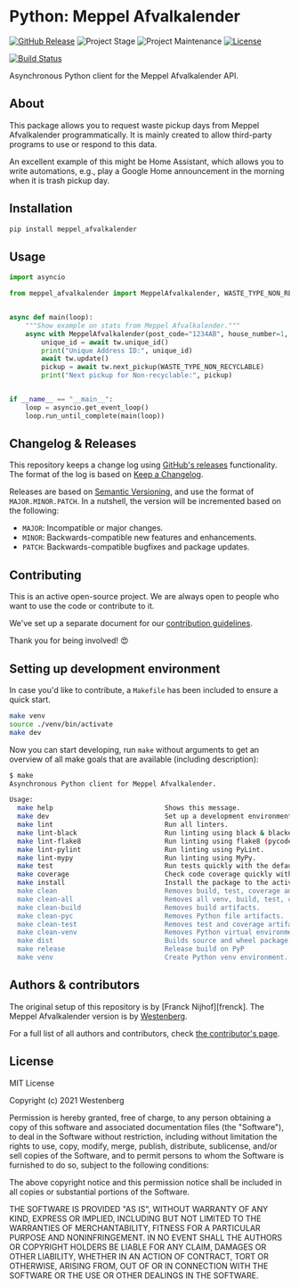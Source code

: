 # Python: Meppel Afvalkalender

[![GitHub Release][releases-shield]][releases]
![Project Stage][project-stage-shield]
![Project Maintenance][maintenance-shield]
[![License][license-shield]](LICENSE.md)

[![Build Status][build-shield]][build]

Asynchronous Python client for the Meppel Afvalkalender API.

## About

This package allows you to request waste pickup days from Meppel Afvalkalender
programmatically. It is mainly created to allow third-party programs to use
or respond to this data.

An excellent example of this might be Home Assistant, which allows you to write
automations, e.g., play a Google Home announcement in the morning when it is
trash pickup day.

## Installation

```bash
pip install meppel_afvalkalender
```

## Usage

```python
import asyncio

from meppel_afvalkalender import MeppelAfvalkalender, WASTE_TYPE_NON_RECYCLABLE


async def main(loop):
    """Show example on stats from Meppel Afvalkalender."""
    async with MeppelAfvalkalender(post_code="1234AB", house_number=1, loop=loop) as tw:
        unique_id = await tw.unique_id()
        print("Unique Address ID:", unique_id)
        await tw.update()
        pickup = await tw.next_pickup(WASTE_TYPE_NON_RECYCLABLE)
        print("Next pickup for Non-recyclable:", pickup)


if __name__ == "__main__":
    loop = asyncio.get_event_loop()
    loop.run_until_complete(main(loop))
```

## Changelog & Releases

This repository keeps a change log using [GitHub's releases][releases]
functionality. The format of the log is based on
[Keep a Changelog][keepchangelog].

Releases are based on [Semantic Versioning][semver], and use the format
of ``MAJOR.MINOR.PATCH``. In a nutshell, the version will be incremented
based on the following:

- ``MAJOR``: Incompatible or major changes.
- ``MINOR``: Backwards-compatible new features and enhancements.
- ``PATCH``: Backwards-compatible bugfixes and package updates.

## Contributing

This is an active open-source project. We are always open to people who want to
use the code or contribute to it.

We've set up a separate document for our
[contribution guidelines](CONTRIBUTING.md).

Thank you for being involved! :heart_eyes:

## Setting up development environment

In case you'd like to contribute, a `Makefile` has been included to ensure a
quick start.

```bash
make venv
source ./venv/bin/activate
make dev
```

Now you can start developing, run `make` without arguments to get an overview
of all make goals that are available (including description):

```bash
$ make
Asynchronous Python client for Meppel Afvalkalender.

Usage:
  make help                            Shows this message.
  make dev                             Set up a development environment.
  make lint                            Run all linters.
  make lint-black                      Run linting using black & blacken-docs.
  make lint-flake8                     Run linting using flake8 (pycodestyle/pydocstyle).
  make lint-pylint                     Run linting using PyLint.
  make lint-mypy                       Run linting using MyPy.
  make test                            Run tests quickly with the default Python.
  make coverage                        Check code coverage quickly with the default Python.
  make install                         Install the package to the active Python's site-packages.
  make clean                           Removes build, test, coverage and Python artifacts.
  make clean-all                       Removes all venv, build, test, coverage and Python artifacts.
  make clean-build                     Removes build artifacts.
  make clean-pyc                       Removes Python file artifacts.
  make clean-test                      Removes test and coverage artifacts.
  make clean-venv                      Removes Python virtual environment artifacts.
  make dist                            Builds source and wheel package.
  make release                         Release build on PyP
  make venv                            Create Python venv environment.
```

## Authors & contributors

The original setup of this repository is by [Franck Nijhof][frenck].
The Meppel Afvalkalender version is by [Westenberg][westenberg].

For a full list of all authors and contributors,
check [the contributor's page][contributors].

## License

MIT License

Copyright (c) 2021 Westenberg

Permission is hereby granted, free of charge, to any person obtaining a copy
of this software and associated documentation files (the "Software"), to deal
in the Software without restriction, including without limitation the rights
to use, copy, modify, merge, publish, distribute, sublicense, and/or sell
copies of the Software, and to permit persons to whom the Software is
furnished to do so, subject to the following conditions:

The above copyright notice and this permission notice shall be included in all
copies or substantial portions of the Software.

THE SOFTWARE IS PROVIDED "AS IS", WITHOUT WARRANTY OF ANY KIND, EXPRESS OR
IMPLIED, INCLUDING BUT NOT LIMITED TO THE WARRANTIES OF MERCHANTABILITY,
FITNESS FOR A PARTICULAR PURPOSE AND NONINFRINGEMENT. IN NO EVENT SHALL THE
AUTHORS OR COPYRIGHT HOLDERS BE LIABLE FOR ANY CLAIM, DAMAGES OR OTHER
LIABILITY, WHETHER IN AN ACTION OF CONTRACT, TORT OR OTHERWISE, ARISING FROM,
OUT OF OR IN CONNECTION WITH THE SOFTWARE OR THE USE OR OTHER DEALINGS IN THE
SOFTWARE.

[build-shield]: https://github.com/westenberg/python-meppel-afvalkalender/workflows/Continuous%20Integration/badge.svg
[build]: https://github.com/westenberg/python-meppel-afvalkalender/actions
[code-quality-shield]: https://img.shields.io/lgtm/grade/python/g/westenberg/python-meppel-afvalkalender.svg?logo=lgtm&logoWidth=18
[codecov-shield]: https://codecov.io/gh/westenberg/python-meppel-afvalkalender/branch/master/graph/badge.svg
[codecov]: https://codecov.io/gh/westenberg/python-meppel-afvalkalender
[commits-shield]: https://img.shields.io/github/commit-activity/y/westenberg/python-meppel-afvalkalender.svg
[commits]: https://github.com/westenberg/python-meppel-afvalkalender/commits/master
[contributors]: https://github.com/westenberg/python-meppel-afvalkalender/graphs/contributors
[westenberg]: https://github.com/westenberg
[keepchangelog]: http://keepachangelog.com/en/1.0.0/
[license-shield]: https://img.shields.io/github/license/westenberg/python-meppel-afvalkalender.svg
[maintenance-shield]: https://img.shields.io/maintenance/yes/2020.svg
[project-stage-shield]: https://img.shields.io/badge/project%20stage-experimental-yellow.svg
[releases-shield]: https://img.shields.io/github/release/westenberg/python-meppel-afvalkalender.svg
[releases]: https://github.com/westenberg/python-meppel-afvalkalender/releases
[semver]: http://semver.org/spec/v2.0.0.html
